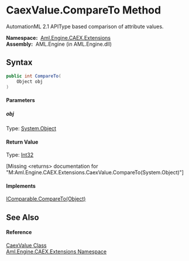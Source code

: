CaexValue.CompareTo Method
==========================
AutomationML 2.1 APIType based comparison of attribute values.

  **Namespace:**  [Aml.Engine.CAEX.Extensions][1]  
  **Assembly:**  AML.Engine (in AML.Engine.dll)

Syntax
------

```csharp
public int CompareTo(
	Object obj
)
```

#### Parameters

##### *obj*
Type: [System.Object][2]  


#### Return Value
Type: [Int32][3]  

[Missing &lt;returns> documentation for "M:Aml.Engine.CAEX.Extensions.CaexValue.CompareTo(System.Object)"]

#### Implements
[IComparable.CompareTo(Object)][4]  


See Also
--------

#### Reference
[CaexValue Class][5]  
[Aml.Engine.CAEX.Extensions Namespace][1]  

[1]: ../README.md
[2]: https://docs.microsoft.com/dotnet/api/system.object
[3]: https://docs.microsoft.com/dotnet/api/system.int32
[4]: https://docs.microsoft.com/dotnet/api/system.icomparable.compareto#System_IComparable_CompareTo_System_Object_
[5]: README.md
[6]: https://www.automationml.org
[7]: ../../icons/logoShade.png